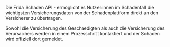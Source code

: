 Die Frida Schaden API - ermöglicht es Nutzer:innen im Schadenfall die wichtigsten Versicherungsdaten von der Schadenplattform direkt an den Versicherer zu übertragen.

Sowohl die Versicherung des Geschaedigten als auch die Versicherung des Verursachers werden in einem Prozesschritt kontaktiert und der Schaden wird offiziell dort gemeldet.